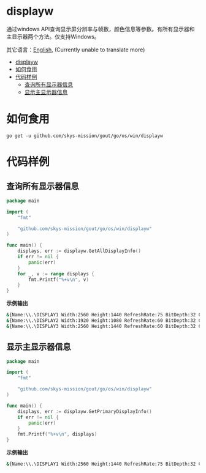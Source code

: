 # displayw

通过windows API查询显示屏分辨率与帧数，颜色信息等参数。有所有显示器和主显示器两个方法。仅支持Windows。

其它语言：[English](README.md), (Currently unable to translate more)

<!-- TOC -->
* [displayw](#displayw)
* [如何食用](#如何食用)
* [代码样例](#代码样例)
  * [查询所有显示器信息](#查询所有显示器信息)
  * [显示主显示器信息](#显示主显示器信息)
<!-- TOC -->

# 如何食用

```shell
go get -u github.com/skys-mission/gout/go/os/win/displayw
```

# 代码样例

## 查询所有显示器信息

```go
package main

import (
	"fmt"

	"github.com/skys-mission/gout/go/os/win/displayw"
)

func main() {
	displays, err := displayw.GetAllDisplayInfo()
	if err != nil {
		panic(err)
	}
	for _, v := range displays {
		fmt.Printf("%+v\n", v)
	}
}

```

**示例输出**

```cmd
&{Name:\\.\DISPLAY1 Width:2560 Height:1440 RefreshRate:75 BitDepth:32 ColorFormat:RGBA IsPrimary:true}
&{Name:\\.\DISPLAY2 Width:1920 Height:1080 RefreshRate:60 BitDepth:32 ColorFormat:RGBA IsPrimary:false}
&{Name:\\.\DISPLAY3 Width:2560 Height:1440 RefreshRate:60 BitDepth:32 ColorFormat:RGBA IsPrimary:false}
```

## 显示主显示器信息

```go
package main

import (
	"fmt"

	"github.com/skys-mission/gout/go/os/win/displayw"
)

func main() {
	displays, err := displayw.GetPrimaryDisplayInfo()
	if err != nil {
		panic(err)
	}
	fmt.Printf("%+v\n", displays)
}

```

**示例输出**

```cmd
&{Name:\\.\DISPLAY1 Width:2560 Height:1440 RefreshRate:75 BitDepth:32 ColorFormat:RGBA IsPrimary:true}
```